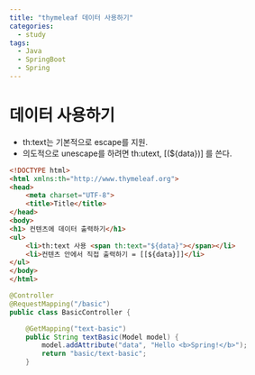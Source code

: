```yaml
---
title: "thymeleaf 데이터 사용하기"
categories:
  - study
tags:
  - Java
  - SpringBoot
  - Spring
---
```


# 데이터 사용하기
- th:text는 기본적으로 escape를 지원.
- 의도적으로 unescape를 하려면 th:utext, [(${data})] 를 쓴다.

```html
<!DOCTYPE html>
<html xmlns:th="http://www.thymeleaf.org">
<head>
    <meta charset="UTF-8">
    <title>Title</title>
</head>
<body>
<h1> 컨텐츠에 데이터 출력하기</h1>
<ul>
    <li>th:text 사용 <span th:text="${data}"></span></li>
    <li>컨텐츠 안에서 직접 출력하기 = [[${data}]]</li>
</ul>
</body>
</html>
```

```java
@Controller
@RequestMapping("/basic")
public class BasicController {

    @GetMapping("text-basic")
    public String textBasic(Model model) {
        model.addAttribute("data", "Hello <b>Spring!</b>");
        return "basic/text-basic";
    }
```

